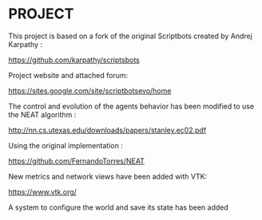 # PROJECT

This project is based on a fork of the original Scriptbots created by Andrej Karpathy :

https://github.com/karpathy/scriptsbots

Project website and attached forum: 

https://sites.google.com/site/scriptbotsevo/home

The control and evolution of the agents behavior has been modified to use the NEAT algorithm :

http://nn.cs.utexas.edu/downloads/papers/stanley.ec02.pdf

Using the original implementation :

https://github.com/FernandoTorres/NEAT

New metrics and network views have been added with VTK:

https://www.vtk.org/

A system to configure the world and save its state has been added
